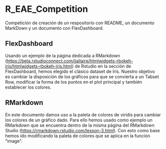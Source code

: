 # R_EAE_Competition
Competición de creación de un respositorio con README, un documento MarkDown y un documento con FlexDashboard.

## FlexDashboard

Usando un ejemplo de la página dedicada a RMarkdown (https://beta.rstudioconnect.com/jjallaire/htmlwidgets-rbokeh-iris/htmlwidgets-rbokeh-iris.html) de Rstudio en la sección de FlexDashboard, hemos elegido el clásico dataset de Iris. Nuestro objetivo es cambiar la disposición de los gráficos para que se convierta a un Tabset Row, modificar la forma de los puntos en el plot principal y también establecer los colores.

## RMarkdown

En este documento damos uso a la paleta de colores de viridis para cambiar los colores de un gráfico dado. Para ello hemos usado como ejemplo un RMarkdown que se encuentra dentro de la misma página del RMarkdown Studio (https://rmarkdown.rstudio.com/lesson-3.html). Con esto como base hemos ido modificando la paleta de colores que se aplica en la función "image".
